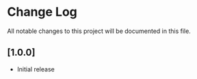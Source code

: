 # Change Log

All notable changes to this project will be documented in this file.

## [1.0.0]

- Initial release